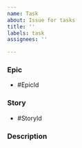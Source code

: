 ```yaml
---
name: Task
about: Issue for tasks
title: ''
labels: task
assignees: ''

---
```


### Epic
- #EpicId

### Story
- #StoryId

### Description
